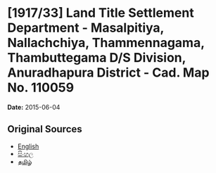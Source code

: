 # [1917/33] Land Title Settlement Department - Masalpitiya, Nallachchiya, Thammennagama, Thambuttegama D/S Division, Anuradhapura District - Cad. Map No. 110059

**Date:** 2015-06-04

## Original Sources

- [English](https://documents.gov.lk/view/extra-gazettes/2015/6/1917-33_E.pdf)
- [සිංහල](https://documents.gov.lk/view/extra-gazettes/2015/6/1917-33_S.pdf)
- [தமிழ்](https://documents.gov.lk/view/extra-gazettes/2015/6/1917-33_T.pdf)
